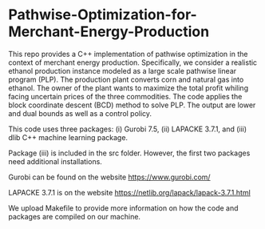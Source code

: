 # Pathwise-Optimization-for-Merchant-Energy-Production
This repo provides a C++ implementation of pathwise optimization in the context of merchant energy production. Specifically, we consider a realistic ethanol production instance modeled as a large scale pathwise linear program (PLP). The production plant converts corn and natural gas into ethanol. The owner of the plant wants to maximize the total profit whiling facing uncertain prices of the three commodities. The code applies the block coordinate descent (BCD) method to solve PLP. The output are lower and dual bounds as well as a control policy.

This code uses three packages: (i) Gurobi 7.5, (ii) LAPACKE 3.7.1, and (iii) dlib C++ machine learning package.

Package (iii) is included in the src folder. However, the first two packages need additional installations. 

Gurobi can be found on the website https://www.gurobi.com/

LAPACKE 3.7.1 is on the website https://netlib.org/lapack/lapack-3.7.1.html

We upload Makefile to provide more information on how the code and packages are compiled on our machine.
